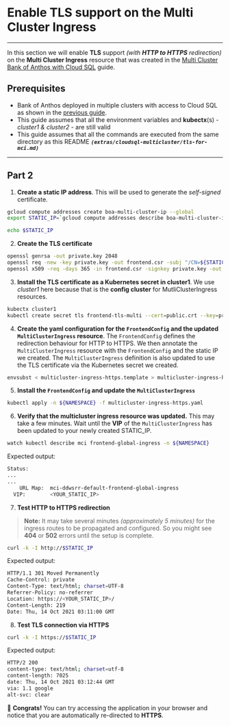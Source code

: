 # Enable TLS support on the Multi Cluster Ingress
---

In this section we will enable **TLS** support _(with
**HTTP to HTTPS** redirection)_ on the **Multi Cluster Ingress** resource that was
created in the [Multi Cluster Bank of Anthos with Cloud SQL](README.md) guide.

## Prerequisites

- Bank of Anthos deployed in multiple clusters with access to Cloud SQL as shown
  in the [previous guide](README.md).
- This guide assumes that all the environment variables and **kubectx**(s) -
  _cluster1 & cluster2_ - are still valid
- This guide assumes that all the commands are executed from the same directory
  as this README ***`(extras/cloudsql-multicluster/tls-for-mci.md)`***

---

## Part 2

1. **Create a static IP address**. This will be used to generate the _self-signed_
   certificate.
```sh
gcloud compute addresses create boa-multi-cluster-ip --global
export STATIC_IP=`gcloud compute addresses describe boa-multi-cluster-ip --global --format="value(address)"`

echo $STATIC_IP
```

2. **Create the TLS certificate**
```sh
openssl genrsa -out private.key 2048
openssl req -new -key private.key -out frontend.csr -subj "/CN=${STATIC_IP}"
openssl x509 -req -days 365 -in frontend.csr -signkey private.key -out public.crt
```

3. **Install the TLS certificate as a Kubernetes secret in cluster1**. We use
   _cluster1_ here because that is the **config cluster** for
   MutliClusterIngress resources.
```sh
kubectx cluster1
kubectl create secret tls frontend-tls-multi --cert=public.crt --key=private.key
```

4. **Create the yaml configuration for the `FrontendConfig` and the updated `MultiClusterIngress` resource**.
   The `FrontendConfig` defines the redirection behaviour for HTTP to HTTPS.
   We then annotate the `MultiClusterIngress` resource with the `FrontendConfig`
   and the static IP we created. The `MultiClusterIngress` definition is also
   updated to use the TLS certificate via the Kubernetes secret we created.

```sh
envsubst < multicluster-ingress-https.template > multicluster-ingress-https.yaml
```

5. **Install the `FrontendConfig` and update the `MultiClusterIngress`**
```sh
kubectl apply -n ${NAMESPACE} -f multicluster-ingress-https.yaml
```

6. **Verify that the multicluster ingress resource was updated.**
   This may take a few minutes. Wait until the **VIP** of the `MultiClusterIngress`
   has been updated to your newly created STATIC_IP.

```sh
watch kubectl describe mci frontend-global-ingress -n ${NAMESPACE}
```

Expected output:

```sh
Status:
...
...
    URL Map:  mci-ddwsrr-default-frontend-global-ingress
  VIP:        <YOUR_STATIC_IP>
```

7. **Test HTTP to HTTPS redirection**

> **Note:** It may take several minutes _(approximately 5 minutes)_ for the
> ingress routes to be propagated and configured. So you might see **404** or
> **502** errors until the setup is complete.

```sh
curl -k -I http://$STATIC_IP
```

Expected output:

```sh
HTTP/1.1 301 Moved Permanently
Cache-Control: private
Content-Type: text/html; charset=UTF-8
Referrer-Policy: no-referrer
Location: https://<YOUR_STATIC_IP>/
Content-Length: 219
Date: Thu, 14 Oct 2021 03:11:00 GMT
```

8. **Test TLS connection via HTTPS**
```sh
curl -k -I https://$STATIC_IP
```

Expected output:

```sh
HTTP/2 200
content-type: text/html; charset=utf-8
content-length: 7025
date: Thu, 14 Oct 2021 03:12:44 GMT
via: 1.1 google
alt-svc: clear
```

🎉 **Congrats!** You can try accessing the application in your browser and
notice that you are automatically re-directed to **HTTPS**.
